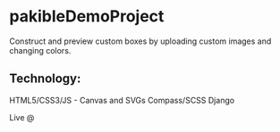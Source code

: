 # pakibleDemoProject
Construct and preview custom boxes by uploading custom images and changing colors.

Technology:
-------
HTML5/CSS3/JS - Canvas and SVGs
Compass/SCSS
Django

Live @ 
